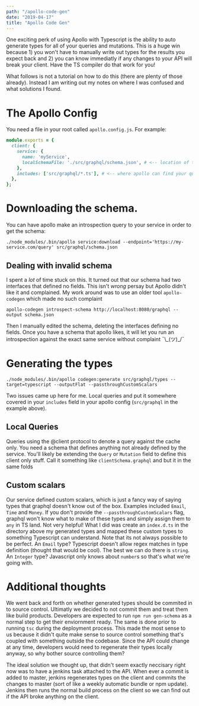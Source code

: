 ```yaml
---
path: "/apollo-code-gen"
date: "2019-04-17"
title: "Apollo Code Gen"
---
```


One exciting perk of using Apollo with Typescript is the ability to auto generate types for all of your queries and mutations. This is a huge win because 1) you won't have to manually write out types for the results you expect back and 2) you can know immediatly if any changes to your API will break your client. Have the TS compiler do that work for you!

What follows is not a tutorial on how to do this (there are plenty of those already). Instead I am writing out my notes on where I was confused and what solutions I found.

# The Apollo Config

You need a file in your root called `apollo.config.js`. For example:

```ruby
module.exports = {
  client: {
    service: {
      name: 'myService',
      localSchemaFile: './src/graphql/schema.json', # <-- location of the schema you'll be downloading
    },
    includes: ['src/graphql/*.ts'], # <-- where apollo can find your queries and mutations.
  },
};
```

# Downloading the schema. 

You can have apollo make an introspection query to your service in order to get the schema:

```
./node_modules/.bin/apollo service:download --endpoint='https://my-service.com/query' src/graphql/schema.json
```

## Dealing with invalid schema

I spent a _lot_ of time stuck on this. It turned out that our schema had two interfaces that defined no fields. This isn't _wrong_ persay but Apollo didn't like it and complained. My work around was to use an older tool `apollo-codegen` which made no such complaint
```
apollo-codegen introspect-schema http://localhost:8080/graphql --output schema.json
```

Then I manually edited the schema, deleting the interfaces defining no fields. Once you have a schema that apollo likes, it will let you run an introspection against the exact same service without complaint ¯\\\_(ツ)\_/¯

# Generating the types

```
./node_modules/.bin/apollo codegen:generate src/graphql/types --target=typescript --outputFlat --passthroughCustomScalars
```

Two issues came up here for me. Local queries and put it somewhere covered in your `includes` field in your apollo config (`src/graphql` in the example above).

## Local Queries

Queries using the @client protocol to denote a query against the cache only. You need a schema that defines anything not already defined by the service. You'll likely be extending the `Query` or `Mutation` field to define this client only stuff. Call it something like `clientSchema.graphql` and but it in the same folds

## Custom scalars

Our service defined custom scalars, which is just a fancy way of saying types that graphql doesn't know out of the box. Examples included `Email`, `Time` and `Money`. If you don't provide the `--passthroughCustomScalars` flag, graphql won't know what to make of these types and simply assign them to `any` in TS land. Not very helpful! What I did was create an `index.d.ts` in the directory above my generated types and mapped these custom types to something Typescript can understand. Note that its not always possible to be perfect. An `Email` type? Typescript doesn't allow regex matches in type definition (thought that would be cool). The best we can do there is `string`. An `Integer` type? Javascript only knows about `number`s so that's what we're going with.

# Additional thoughts

We went back and forth on whether generated types should be commited in to source control. Ultimatly we decided to not commit them and treat them like build products. Developers are expected to run `npm run gen-schema` as a normal step to get their enviornment ready. The same is done prior to running `tsc` during the deployment process. This made the most sense to us because it didn't quite make sense to source control something that's coupled with something outside the codebase. Since the API could change at any time, developers would need to regenerate their types locally anyway, so why bother source controlling them?

The ideal solution we thought up, that didn't seem exactly neccisary right now was to have a jenkins task attached to the API. When ever a commit is added to master, jenkins regenerates types on the client and commits the changes to master (sort of like a weekly automatic bundle or npm update). Jenkins then runs the normal build process on the client so we can find out if the API broke anything on the client.